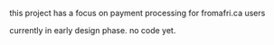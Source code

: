 this project has a focus on payment processing for fromafri.ca users

currently in early design phase. no code yet.
